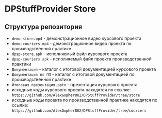 # DPStuffProvider Store

## Структура репозитория

* `demo-store.mp4` - демонстрационное видео курсового проекта
* `demo-couriers.mp4` - демонстрационное видео проекта по производственной практике
* `dpsp-store.apk` - исполняемый файл курсового проекта
* `dpsp-couriers.apk` - исполняемый файл проекта производственной практики
* `Документация` - каталог с итоговой документацией курсового проекта
* `Документация по ПП` - каталог с итоговой документацией по производственной практике
* `Итоговая презентация.pptx` - презентация курсового проекта
* исходные коды курсового проекта находятся по ссылке: `https://github.com/AlexGopher802/DPStuffProvider/tree/store`
* исходные коды проекта по производственной практике находятся по ссылке: `https://github.com/AlexGopher802/DPStuffProvider/tree/couriers`